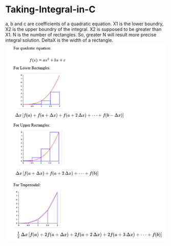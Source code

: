 # Taking-Integral-in-C
a, b and c are coefficients of a quadratic equation.
X1 is the lower boundry, X2 is the upper boundry of the integral. X2 is supposed to be greater than X1.
N is the number of rectangles. So, greater N will result more precise integral solution.
DeltaX is the width of a rectangle.
![](resim.png)
